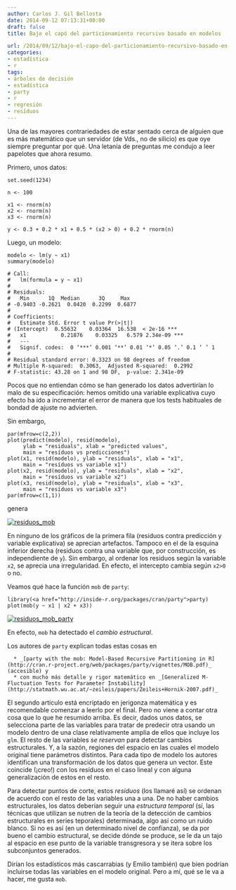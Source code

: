 ```yaml
---
author: Carlos J. Gil Bellosta
date: 2014-09-12 07:13:31+00:00
draft: false
title: Bajo el capó del particionamiento recursivo basado en modelos

url: /2014/09/12/bajo-el-capo-del-particionamiento-recursivo-basado-en-modelos/
categories:
- estadística
- r
tags:
- árboles de decisión
- estadística
- party
- r
- regresión
- resíduos
---
```


Una de las mayores contrariedades de estar sentado cerca de alguien que es más matemático que un servidor (de Vds., no de silicio) es que oye siempre preguntar por qué. Una letanía de preguntas me condujo a leer papelotes que ahora resumo.

Primero, unos datos:



    set.seed(1234)

    n <- 100

    x1 <- rnorm(n)
    x2 <- rnorm(n)
    x3 <- rnorm(n)

    y <- 0.3 + 0.2 * x1 + 0.5 * (x2 > 0) + 0.2 * rnorm(n)



Luego, un modelo:



    modelo <- lm(y ~ x1)
    summary(modelo)

    # Call:
    #   lm(formula = y ~ x1)
    #
    # Residuals:
    #   Min      1Q  Median      3Q     Max
    # -0.9403 -0.2621  0.0420  0.2299  0.6877
    #
    # Coefficients:
    #   Estimate Std. Error t value Pr(>|t|)
    # (Intercept)  0.55632    0.03364  16.538  < 2e-16 ***
    #   x1           0.21876    0.03325   6.579 2.34e-09 ***
    #   ---
    #   Signif. codes:  0 ‘***’ 0.001 ‘**’ 0.01 ‘*’ 0.05 ‘.’ 0.1 ‘ ’ 1
    #
    # Residual standard error: 0.3323 on 98 degrees of freedom
    # Multiple R-squared:  0.3063,  Adjusted R-squared:  0.2992
    # F-statistic: 43.28 on 1 and 98 DF,  p-value: 2.341e-09



Pocos que no entiendan cómo se han generado los datos advertirían lo malo de su especificación: hemos omitido una variable explicativa cuyo efecto ha ido a incrementar el error de manera que los tests habituales de bondad de ajuste no advierten.

Sin embargo,



    par(mfrow=c(2,2))
    plot(predict(modelo), resid(modelo),
         ylab = "residuals", xlab = "predicted values",
         main = "resíduos vs predicciones")
    plot(x1, resid(modelo), ylab = "residuals", xlab = "x1",
         main = "resíduos vs variable x1")
    plot(x2, resid(modelo), ylab = "residuals", xlab = "x2",
         main = "resíduos vs variable x2")
    plot(x3, resid(modelo), ylab = "residuals", xlab = "x3",
         main = "resíduos vs variable x3")
    par(mfrow=c(1,1))



genera

[![residuos_mob](/wp-uploads/2014/09/residuos_mob.png)
](/wp-uploads/2014/09/residuos_mob.png)

En ninguno de los gráficos de la primera fila (residuos contra predicción y variable explicativa) se aprecian artefactos. Tampoco en el de la esquina inferior derecha (residuos contra una variable que, por construcción, es independiente de `y`). Sin embargo, al ordenar los residuos según la variable `x2`, se aprecia una irregularidad. En efecto, el intercepto cambia según `x2>0` o no.

Veamos qué hace la función `mob` de `party`:



    library(<a href="http://inside-r.org/packages/cran/party">party)
    plot(mob(y ~ x1 | x2 + x3))



[![residuos_mob_party](/wp-uploads/2014/09/residuos_mob_party.png)
](/wp-uploads/2014/09/residuos_mob_party.png)

En efecto, `mob` ha detectado el _cambio estructural_.

Los autores de `party` explican todas estas cosas en



	  * _[party with the mob: Model-Based Recursive Partitioning in R](http://cran.r-project.org/web/packages/party/vignettes/MOB.pdf)_ (accesible) y
	  * con mucho más detalle y rigor matemático en _[Generalized M-Fluctuation Tests for Parameter Instability](http://statmath.wu.ac.at/~zeileis/papers/Zeileis+Hornik-2007.pdf)_


El segundo artículo está encriptado en jerigonza matemática y es recomendable comenzar a leerlo por el final. Pero no viene a contar otra cosa que lo que he resumido arriba. Es decir, dados unos datos, se selecciona parte de las variables para tratar de predecir otra usando un modelo dentro de una clase relativamente amplia de ellos que incluye los `glm`. El resto de las variables _se reservan_ para detectar cambios estructurales. Y, a la sazón, regiones del espacio en las cuales el modelo original tiene parámetros distintos. Para cada tipo de modelo los autores identifican una transformación de los datos que genera un vector. Este coincide (¡creo!) con los resíduos en el caso lineal y con alguna generalización de estos en el resto.

Para detectar puntos de corte, estos _residuos_ (los llamaré así) se ordenan de acuerdo con el resto de las variables una a una. De no haber cambios estructurales, los datos deberían seguir una _estructura temporal_ (sí, las técnicas que utilizan se nutren de la teoría de la detección de cambios estructurales en series teporales) determinada, algo así como un ruido blanco. Si no es así (en un determinado nivel de confianza), se da por bueno el cambio estructural, se decide dónde se produce, se le da un tajo al espacio en ese punto de la variable transgresora y se itera sobre los subconjuntos generados.

Dirían los estadísticos más cascarrabias (y Emilio también) que bien podrían incluirse todas las variables en el modelo original. Pero a mí, qué se le va a hacer, me gusta `mob`.
